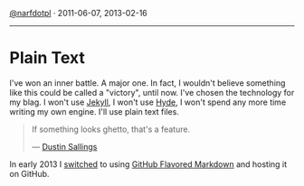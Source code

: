 [@narfdotpl](http://narf.pl/) &middot; 2011-06-07, 2013-02-16

---


Plain Text
==========

I've won an inner battle.  A major one.  In fact, I wouldn't believe
something like this could be called a "victory", until now.  I've
chosen the technology for my blag.  I won't use [Jekyll][], I won't use
[Hyde][], I won't spend any more time writing my own engine.  I'll use
plain text files.

> If something looks ghetto, that's a feature.
>
> &mdash; [Dustin Sallings][]


  [Jekyll]: http://jekyllrb.com/
  [Hyde]: http://ringce.com/hyde
  [Dustin Sallings]: http://dustin.github.com/2009/12/31/countdown.html


In early 2013 I [switched][commit] to using [GitHub Flavored Markdown][gfm]
and hosting it on GitHub.


  [commit]: https://github.com/narfdotpl/writings/commit/4d94f7aec5161f2060e22d0b577576b85da5ec90
  [gfm]: https://help.github.com/articles/github-flavored-markdown
